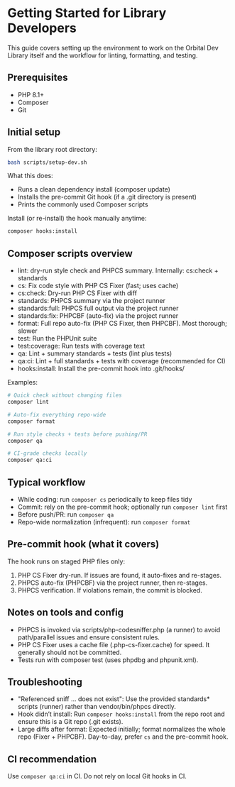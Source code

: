 # Getting Started for Library Developers

This guide covers setting up the environment to work on the Orbital Dev Library itself and the workflow for linting, formatting, and testing.

## Prerequisites

- PHP 8.1+
- Composer
- Git

## Initial setup

From the library root directory:

```sh
bash scripts/setup-dev.sh
```

What this does:

- Runs a clean dependency install (composer update)
- Installs the pre-commit Git hook (if a .git directory is present)
- Prints the commonly used Composer scripts

Install (or re-install) the hook manually anytime:

```sh
composer hooks:install
```

## Composer scripts overview

- lint: dry-run style check and PHPCS summary. Internally: cs:check + standards
- cs: Fix code style with PHP CS Fixer (fast; uses cache)
- cs:check: Dry-run PHP CS Fixer with diff
- standards: PHPCS summary via the project runner
- standards:full: PHPCS full output via the project runner
- standards:fix: PHPCBF (auto-fix) via the project runner
- format: Full repo auto-fix (PHP CS Fixer, then PHPCBF). Most thorough; slower
- test: Run the PHPUnit suite
- test:coverage: Run tests with coverage text
- qa: Lint + summary standards + tests (lint plus tests)
- qa:ci: Lint + full standards + tests with coverage (recommended for CI)
- hooks:install: Install the pre-commit hook into .git/hooks/

Examples:

```sh
# Quick check without changing files
composer lint

# Auto-fix everything repo-wide
composer format

# Run style checks + tests before pushing/PR
composer qa

# CI-grade checks locally
composer qa:ci
```

## Typical workflow

- While coding: run `composer cs` periodically to keep files tidy
- Commit: rely on the pre-commit hook; optionally run `composer lint` first
- Before push/PR: run `composer qa`
- Repo-wide normalization (infrequent): run `composer format`

## Pre-commit hook (what it covers)

The hook runs on staged PHP files only:

1. PHP CS Fixer dry-run. If issues are found, it auto-fixes and re-stages.
2. PHPCS auto-fix (PHPCBF) via the project runner, then re-stages.
3. PHPCS verification. If violations remain, the commit is blocked.

## Notes on tools and config

- PHPCS is invoked via scripts/php-codesniffer.php (a runner) to avoid path/parallel issues and ensure consistent rules.
- PHP CS Fixer uses a cache file (.php-cs-fixer.cache) for speed. It generally should not be committed.
- Tests run with composer test (uses phpdbg and phpunit.xml).

## Troubleshooting

- "Referenced sniff … does not exist": Use the provided standards\* scripts (runner) rather than vendor/bin/phpcs directly.
- Hook didn’t install: Run `composer hooks:install` from the repo root and ensure this is a Git repo (.git exists).
- Large diffs after format: Expected initially; format normalizes the whole repo (Fixer + PHPCBF). Day-to-day, prefer `cs` and the pre-commit hook.

## CI recommendation

Use `composer qa:ci` in CI. Do not rely on local Git hooks in CI.
